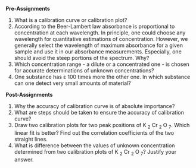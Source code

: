**Pre-Assignments**

1. What is a calibration curve or calibration plot?
2. According to the Beer-Lambert law absorbance is proportional to concentration at each wavelength. In principle, one could choose any wavelength for quantitative estimations of concentration. However, we generally select the wavelength of maximum absorbance for a given sample and use it in our absorbance measurements. Especially, one should avoid the steep portions of the spectrum. Why?
3. Which concentration range - a dilute or a concentrated one - is chosen for accurate determinations of unknown concentrations?
4. One substance has ε 100 times more the other one. In which substance can one detect very small amounts of material?

**Post-Assignments**

1. Why the accuracy of calibration curve is of absolute importance?
2. What are steps should be taken to ensure the accuracy of calibration curve?
3. Draw two calibration plots for two peak positions of K <sub>2</sub> Cr <sub>2</sub> O <sub>7</sub>. Which linear fit is better? Find out the correlation coefficients of the two straight lines.
4. What is difference between the values of unknown concentration determined from two calibration plots of K <sub>2</sub> Cr <sub>2</sub> O <sub>7</sub>? Justify your answer.

